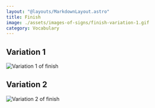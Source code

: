 ```yaml
---
layout: "@layouts/MarkdownLayout.astro"
title: Finish
image: ./assets/images-of-signs/finish-variation-1.gif
category: Vocabulary
---
```


## Variation 1

![Variation 1 of finish](@signs/finish-variation-1.gif)

## Variation 2

![Variation 2 of finish](@signs/finish-variation-2.gif)
